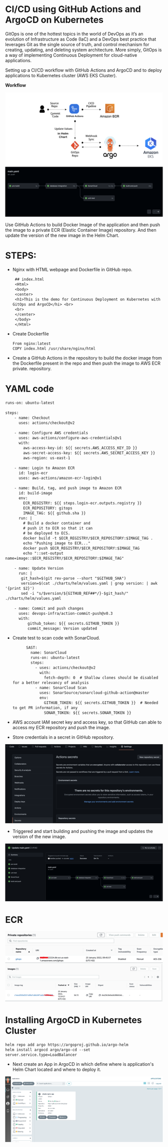 # **CI/CD using GitHub Actions and ArgoCD on Kubernetes**

GitOps is one of the hottest topics in the world of DevOps as it’s an evolution of Infrastructure as Code (IaC) and a DevOps best practice that leverages Git as the single source of truth, and control mechanism for creating, updating, and deleting system architecture. 
More simply, GitOps is a way of implementing Continuous Deployment for cloud-native applications.

Setting up a CI/CD workflow with GitHub Actions and ArgoCD and to deploy applications to Kubernetes cluster (AWS EKS Cluster).

**Workflow**

<img src="images/test.png">

<img src="images/build_push.png">

Use GitHub Actions to build Docker Image of the application and then push the image to a private ECR (Elastic Container Image) repository. And then update the version of the new image in the Helm Chart.

# STEPS:

- Nginx with HTML webpage and Dockerfile in GitHub repo.

       ## index.html
       <Html>
       <body>
       <center>
       <h1>This is the demo for Continuous Deployment on Kubernetes with GitOps and ArgoCD</hi> <br>
       <br>
       </center>
       </body>
       </Html>

- Create Dockerfile

      From nginx:latest
      COPY index.html /usr/share/nginx/html
      
- Create a GitHub Actions in the repository to build the docker image from the Dockerfile present in the repo and then push the image to AWS ECR private. repository.


# YAML code

    runs-on: ubuntu-latest 
 
    steps:
        - name: Checkout
          uses: actions/checkout@v2

        - name: Configure AWS credentials
          uses: aws-actions/configure-aws-credentials@v1
          with:
            aws-access-key-id: ${{ secrets.AWS_ACCESS_KEY_ID }}
            aws-secret-access-key: ${{ secrets.AWS_SECRET_ACCESS_KEY }}
            aws-region: us-east-1

        - name: Login to Amazon ECR
          id: login-ecr
          uses: aws-actions/amazon-ecr-login@v1

        - name: Build, tag, and push image to Amazon ECR
          id: build-image
          env:
            ECR_REGISTRY: ${{ steps.login-ecr.outputs.registry }}
            ECR_REPOSITORY: gitops
            IMAGE_TAG: ${{ github.sha }}
          run: |
            # Build a docker container and
            # push it to ECR so that it can
            # be deployed to ECS.
            docker build -t $ECR_REGISTRY/$ECR_REPOSITORY:$IMAGE_TAG .
            echo "Pushing image to ECR..."
            docker push $ECR_REGISTRY/$ECR_REPOSITORY:$IMAGE_TAG
            echo "::set-output name=image::$ECR_REGISTRY/$ECR_REPOSITORY:$IMAGE_TAG"
        
        - name: Update Version
          run: |
           git_hash=$(git rev-parse --short "$GITHUB_SHA")
           version=$(cat ./charts/helm/values.yaml | grep version: | awk '{print $2}')
           sed -i "s/$version/${GITHUB_REF##*/}-$git_hash/" ./charts/helm/values.yaml
          
        - name: Commit and push changes
          uses: devops-infra/action-commit-push@v0.3
          with:
              github_token: ${{ secrets.GITHUB_TOKEN }}
              commit_message: Version updated


- Create test to scan code with SonarCloud.

            SAST:
              name: SonarCloud
              runs-on: ubuntu-latest
              steps:
                - uses: actions/checkout@v2
                  with:
                    fetch-depth: 0  # Shallow clones should be disabled for a better relevancy of analysis
                - name: SonarCloud Scan
                  uses: SonarSource/sonarcloud-github-action@master
                  env:
                    GITHUB_TOKEN: ${{ secrets.GITHUB_TOKEN }}  # Needed to get PR information, if any
                    SONAR_TOKEN: ${{ secrets.SONAR_TOKEN }}
                    
  
 - AWS account IAM secret key and access key, so that GitHub can able to access my ECR repository and push the image.
 - Store credentials in a secret in GitHub repository.
 
 <img src="images/secret.png">
 
 - Triggered and start building and pushing the image and updates the version of the new image.
 
 <img src="images/flow.png">
 
 # ECR 
 
 <img src="images/repo.png">
 
 <img src="images/docker_image.png">
 
 # Installing ArgoCD in Kubernetes Cluster
 
    helm repo add argo https://argoproj.github.io/argo-helm
    helm install argocd argo/argo-cd --set server.service.type=LoadBalancer


- Next create an App in ArgoCD in which define where is application's Helm Chart located and where to deploy it.

<img src="images/argocd.png">
